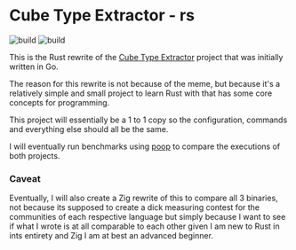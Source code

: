# Cube Type Extractor - rs
![build](https://github.com/mikkurogue/cube-type-extract-rs/actions/workflows/rust.yml/badge.svg) ![build](https://github.com/mikkurogue/cube-type-extract-rs/actions/workflows/rust-clippy.yml/badge.svg)

This is the Rust rewrite of the [Cube Type Extractor](https://github.com/mikkurogue/cube-type-extract) project that was initially written in Go.

The reason for this rewrite is not because of the meme, but because it's a relatively simple and small project to learn Rust with that has some core concepts for programming.

This project will essentially be a 1 to 1 copy so the configuration, commands and everything else should all be the same.

I will eventually run benchmarks using [poop](https://github.com/andrewrk/poop) to compare the executions of both projects.

### Caveat

Eventually, I will also create a Zig rewrite of this to compare all 3 binaries, not because its supposed to create a dick measuring contest for the communities of each respective language but simply because I want to see if what I wrote is at all comparable to each other given I am new to Rust in ints entirety and Zig I am at best an advanced beginner.
